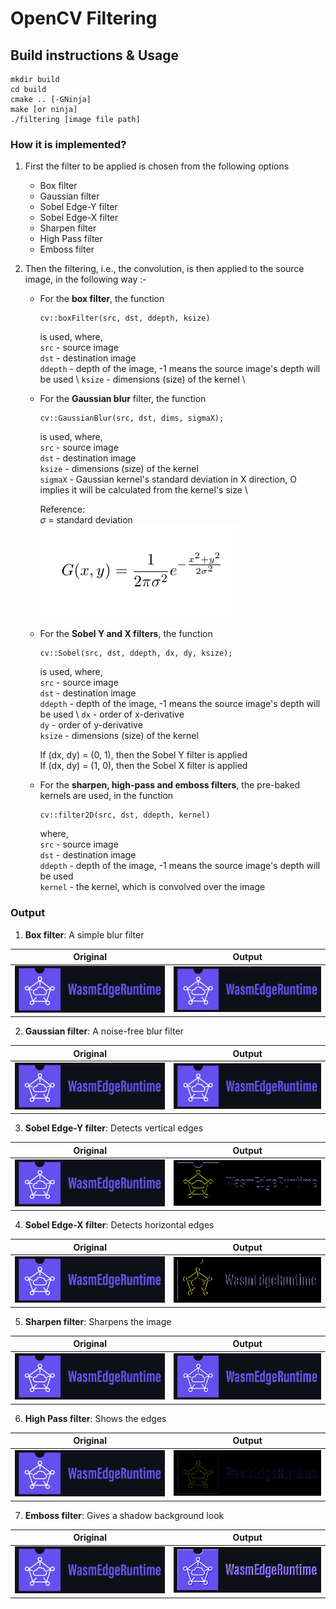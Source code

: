 # OpenCV Filtering

## Build instructions & Usage

```
mkdir build 
cd build
cmake .. [-GNinja]
make [or ninja]
./filtering [image file path]
```

### How it is implemented?

1. First the filter to be applied is chosen from the following options
    - Box filter
    - Gaussian filter
    - Sobel Edge-Y filter
    - Sobel Edge-X filter
    - Sharpen filter
    - High Pass filter
    - Emboss filter

2. Then the filtering, i.e., the convolution, is then applied to the source image, in the following way :-
    - For the **box filter**, the function
        ```
        cv::boxFilter(src, dst, ddepth, ksize)
        ```
        is used, where, \
        `src` - source image \
        `dst` - destination image \
        `ddepth`  - depth of the image, -1 means the source image's depth will be used \ 
        `ksize` - dimensions (size) of the kernel \

    - For the **Gaussian blur** filter, the function
        ```
        cv::GaussianBlur(src, dst, dims, sigmaX);
        ```
        is used, where, \
        `src` - source image \
        `dst` - destination image \
        `ksize` - dimensions (size) of the kernel \
        `sigmaX` - Gaussian kernel's standard deviation in X direction, O implies it will be calculated from the kernel's size \

        Reference: \
        $\sigma$ = standard deviation \
        ![image](https://github.com/vrnimje/opencv-filters/blob/5700144ab64a6a614e121610deb92afa134f4f83/assets/gaussian.png)

    
    - For the **Sobel Y and X filters**, the function
        ```
        cv::Sobel(src, dst, ddepth, dx, dy, ksize);
        ```
        is used, where, \
        `src` - source image \
        `dst` - destination image \
        `ddepth`  - depth of the image, -1 means the source image's depth will be used \ 
        `dx` - order of x-derivative \
        `dy` - order of y-derivative \
        `ksize` - dimensions (size) of the kernel 

        If (dx, dy) = (0, 1), then the Sobel Y filter is applied \
        If (dx, dy) = (1, 0), then the Sobel X filter is applied

    - For the **sharpen, high-pass and emboss filters**, the pre-baked kernels are used, in the function
        ```
        cv::filter2D(src, dst, ddepth, kernel)
        ```
        where, \
        `src` - source image \
        `dst` - destination image \
        `ddepth` - depth of the image, -1 means the source image's depth will be used  
        `kernel` - the kernel, which is convolved over the image

### Output

1. **Box filter**: A simple blur filter

| Original | Output |
| -------- | ------ |
| ![test.png](./assets/test.png) | ![test-1.png](./assets/test-1.png) |

2. **Gaussian filter**: A noise-free blur filter

| Original | Output |
| -------- | ------ |
| ![test.png](./assets/test.png) | ![test-2.png](./assets/test-2.png) |

3. **Sobel Edge-Y filter**: Detects vertical edges 

| Original | Output |
| -------- | ------ |
| ![test.png](./assets/test.png) | ![test-3.png](./assets/test-3.png) |

4. **Sobel Edge-X filter**: Detects horizontal edges

| Original | Output |
| -------- | ------ |
| ![test.png](./assets/test.png) | ![test-4.png](./assets/test-4.png) |

5. **Sharpen filter**: Sharpens the image

| Original | Output |
| -------- | ------ |
| ![test.png](./assets/test.png) | ![test-5.png](./assets/test-5.png) |

6. **High Pass filter**: Shows the edges

| Original | Output |
| -------- | ------ |
| ![test.png](./assets/test.png) | ![test-6.png](./assets/test-6.png) |

7. **Emboss filter**: Gives a shadow background look

| Original | Output |
| -------- | ------ |
| ![test.png](./assets/test.png) | ![test-7.png](./assets/test-7.png) |


